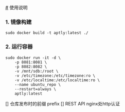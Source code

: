 [#](#) 使用说明

### 1. 镜像构建

```
sudo docker build -t aptly:latest ./

```
### 2. 运行容器
```
sudo docker run -it -d \
    -p 8081:8081 \
    -p 8082:8082 \
    -v /mnt/sdb:/root \
    -v /etc/timezone:/etc/timezone:ro \
    -v /etc/localtime:/etc/localtime:ro \
    --name ubuntu_repo \
    --restart=always \
    aptly:latest
```

[] 仓库发布时的前缀 prefix
[] REST API nginx处http认证
